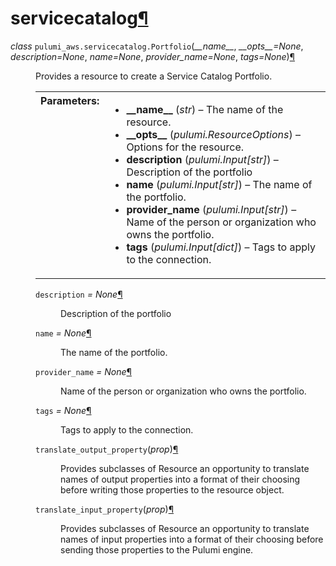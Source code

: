 <div class="section" id="module-pulumi_aws.servicecatalog">
<span id="servicecatalog"></span><h1>servicecatalog<a class="headerlink" href="#module-pulumi_aws.servicecatalog" title="Permalink to this headline">¶</a></h1>
<dl class="class">
<dt id="pulumi_aws.servicecatalog.Portfolio">
<em class="property">class </em><code class="descclassname">pulumi_aws.servicecatalog.</code><code class="descname">Portfolio</code><span class="sig-paren">(</span><em>__name__</em>, <em>__opts__=None</em>, <em>description=None</em>, <em>name=None</em>, <em>provider_name=None</em>, <em>tags=None</em><span class="sig-paren">)</span><a class="headerlink" href="#pulumi_aws.servicecatalog.Portfolio" title="Permalink to this definition">¶</a></dt>
<dd><p>Provides a resource to create a Service Catalog Portfolio.</p>
<table class="docutils field-list" frame="void" rules="none">
<col class="field-name" />
<col class="field-body" />
<tbody valign="top">
<tr class="field-odd field"><th class="field-name">Parameters:</th><td class="field-body"><ul class="first last simple">
<li><strong>__name__</strong> (<em>str</em>) – The name of the resource.</li>
<li><strong>__opts__</strong> (<em>pulumi.ResourceOptions</em>) – Options for the resource.</li>
<li><strong>description</strong> (<em>pulumi.Input</em><em>[</em><em>str</em><em>]</em>) – Description of the portfolio</li>
<li><strong>name</strong> (<em>pulumi.Input</em><em>[</em><em>str</em><em>]</em>) – The name of the portfolio.</li>
<li><strong>provider_name</strong> (<em>pulumi.Input</em><em>[</em><em>str</em><em>]</em>) – Name of the person or organization who owns the portfolio.</li>
<li><strong>tags</strong> (<em>pulumi.Input</em><em>[</em><em>dict</em><em>]</em>) – Tags to apply to the connection.</li>
</ul>
</td>
</tr>
</tbody>
</table>
<dl class="attribute">
<dt id="pulumi_aws.servicecatalog.Portfolio.description">
<code class="descname">description</code><em class="property"> = None</em><a class="headerlink" href="#pulumi_aws.servicecatalog.Portfolio.description" title="Permalink to this definition">¶</a></dt>
<dd><p>Description of the portfolio</p>
</dd></dl>

<dl class="attribute">
<dt id="pulumi_aws.servicecatalog.Portfolio.name">
<code class="descname">name</code><em class="property"> = None</em><a class="headerlink" href="#pulumi_aws.servicecatalog.Portfolio.name" title="Permalink to this definition">¶</a></dt>
<dd><p>The name of the portfolio.</p>
</dd></dl>

<dl class="attribute">
<dt id="pulumi_aws.servicecatalog.Portfolio.provider_name">
<code class="descname">provider_name</code><em class="property"> = None</em><a class="headerlink" href="#pulumi_aws.servicecatalog.Portfolio.provider_name" title="Permalink to this definition">¶</a></dt>
<dd><p>Name of the person or organization who owns the portfolio.</p>
</dd></dl>

<dl class="attribute">
<dt id="pulumi_aws.servicecatalog.Portfolio.tags">
<code class="descname">tags</code><em class="property"> = None</em><a class="headerlink" href="#pulumi_aws.servicecatalog.Portfolio.tags" title="Permalink to this definition">¶</a></dt>
<dd><p>Tags to apply to the connection.</p>
</dd></dl>

<dl class="method">
<dt id="pulumi_aws.servicecatalog.Portfolio.translate_output_property">
<code class="descname">translate_output_property</code><span class="sig-paren">(</span><em>prop</em><span class="sig-paren">)</span><a class="headerlink" href="#pulumi_aws.servicecatalog.Portfolio.translate_output_property" title="Permalink to this definition">¶</a></dt>
<dd><p>Provides subclasses of Resource an opportunity to translate names of output properties
into a format of their choosing before writing those properties to the resource object.</p>
</dd></dl>

<dl class="method">
<dt id="pulumi_aws.servicecatalog.Portfolio.translate_input_property">
<code class="descname">translate_input_property</code><span class="sig-paren">(</span><em>prop</em><span class="sig-paren">)</span><a class="headerlink" href="#pulumi_aws.servicecatalog.Portfolio.translate_input_property" title="Permalink to this definition">¶</a></dt>
<dd><p>Provides subclasses of Resource an opportunity to translate names of input properties into
a format of their choosing before sending those properties to the Pulumi engine.</p>
</dd></dl>

</dd></dl>

</div>
